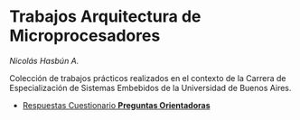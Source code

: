 # Trabajos Arquitectura de Microprocesadores

_Nicolás Hasbún A._

Colección de trabajos prácticos realizados en el contexto de la Carrera de Especialización de Sistemas Embebidos de la Universidad de Buenos Aires.

* [Respuestas Cuestionario **Preguntas Orientadoras**](./respuestas_cuestionario.md)

